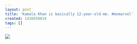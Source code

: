 ```yaml
---
layout: post
title: 'Kamala Khan is basically 12-year-old-me. #msmarvel'
created: 1436030819
tags: []
---
```

![](http://41.media.tumblr.com/a4fee6c15b5ccfaa60310b600357ddd8/tumblr_nqz4gzAZdp1rsr8w3o1_500.jpg)


